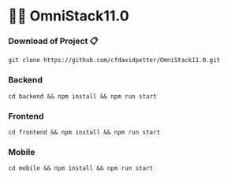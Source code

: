 # 👨‍🎓 OmniStack11.0

### Download of Project 📋
    git clone https://github.com/cfdavidpetter/OmniStack11.0.git
### Backend 
    cd backend && npm install && npm run start
### Frontend 
    cd frontend && npm install && npm run start
### Mobile
    cd mobile && npm install && npm run start
